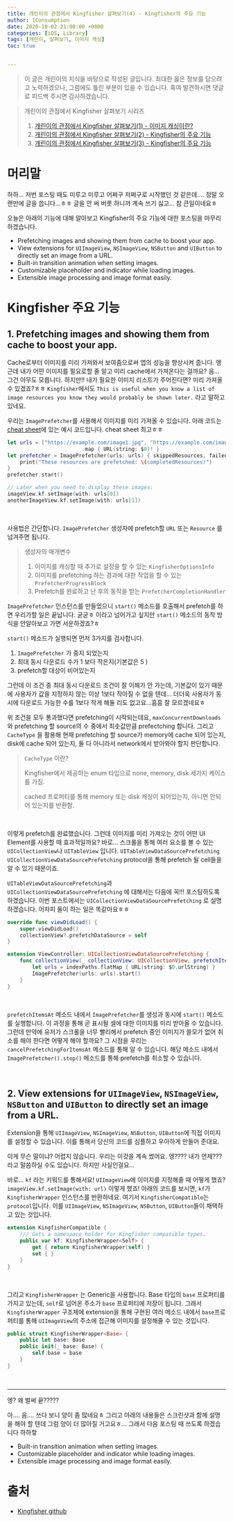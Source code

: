 ```yaml
---
title: 개린이의 관점에서 Kingfisher 살펴보기(4) - Kingfisher의 주요 기능
author: 1Consumption
date: 2020-10-02 21:00:00 +0800
categories: [iOS, Library]
tags: [개린이, 살펴보기, 이미지 캐싱]
toc: true


---
```


> 이 글은 개린이의 지식을 바탕으로 작성된 글입니다. 최대한 옳은 정보를 담으려고 노력하겠으나, 그럼에도 틀린 부분이 있을 수 있습니다. 혹여 발견하시면 댓글로 피드백 주시면 감사하겠습니다.

> 개린이의 관점에서 Kingfisher 살펴보기 시리즈
>
> 1. [개린이의 관점에서 Kingfisher 살펴보기(1) - 이미지 캐싱이란?](https://1consumption.github.io/posts/about-kingfisher(1))
> 2. [개린이의 관점에서 Kingfisher 살펴보기(2) - Kingfisher의 주요 기능](https://1consumption.github.io/posts/about-kingfisher(2))
> 3. [개린이의 관점에서 Kingfisher 살펴보기(3) - Kingfisher의 주요 기능](https://1consumption.github.io/posts/about-kingfisher(3)/)

# 머리말

하하... 저번 포스팅 때도 미루고 미루고 어쩌구 저쩌구로 시작했던 것 같은데.... 정말 오랜만에 글을 씁니다...ㅎㅎ 글을 안 써 버릇 하니까 계속 쓰기 싫고... 참 큰일이네요ㅎ

오늘은 아래의 기능에 대해 알아보고 Kingfisher의 주요 기능에 대한 포스팅을 마무리 하겠습니다.

* Prefetching images and showing them from cache to boost your app.
* View extensions for `UIImageView`, `NSImageView`, `NSButton` and `UIButton` to directly set an image from a URL.
* Built-in transition animation when setting images.
* Customizable placeholder and indicator while loading images.
* Extensible image processing and image format easily.

# Kingfisher 주요 기능

## 1. Prefetching images and showing them from cache to boost your app.

Cache로부터 이미지를 미리 가져와서 보여줌으로써 앱의 성능을 향상시켜 줍니다. 엥 근데 내가 어떤 이미지를 필요로할 줄 알고 미리 cache에서 가져온다는 걸까요? 음... 그건 아무도 모릅니다. 하지만!! 내가 필요한 이미지 리스트가 주어진다면? 미리 가져올 수 있겠죠?ㅎㅎ `Kingfisher`에서도 `This is useful when you know a list of image resources you know they would probably be shown later.` 라고 말하고 있네요. 

우리는 `ImagePrefetcher`를 사용해서 이미지를 미리 가져올 수 있습니다. 아래 코드는 [cheat sheet](https://github.com/onevcat/Kingfisher/wiki/Cheat-Sheet)에 있는 예시 코드입니다. cheat sheet 최고ㅎㅎ

```swift
let urls = ["https://example.com/image1.jpg", "https://example.com/image2.jpg"]
						.map { URL(string: $0)! }
let prefetcher = ImagePrefetcher(urls: urls) { skippedResources, failedResources, completedResources in
    print("These resources are prefetched: \(completedResources)")
}
prefetcher.start()

// Later when you need to display these images:
imageView.kf.setImage(with: urls[0])
anotherImageView.kf.setImage(with: urls[1])
```

<br>

사용법은 간단합니다. `ImagePrefetcher` 생성자에 prefetch할 `URL` 또는 `Resource` 를 넘겨주면 됩니다. 

> 생성자의 매개변수
>
> 1. 이미지를 캐싱할 때 추가로 설정을 할 수 있는 `KingfisherOptionsInfo`
> 2. 이미지를 prefetching 하는 경과에 대한 작업을 할 수 있는 `PrefetcherProgressBlock`
> 3. Prefetch를 완료하고 난 후의 동작을 받는 `PrefetcherCompletionHandler` 



`ImagePrefetcher` 인스턴스를 만들었으니 `start()` 메소드를 호출해서 prefetch를 하면 우리가할 일은 끝납니다. 굳굳ㅎ 이라고 넘어가고 싶지만 `start()` 메소드의 동작 방식을 안알아보고 가면 서운하겠죠?ㅎ

 `start()` 메소드가 실행되면 먼저 3가지를 검사합니다.

1.  `ImagePrefetcher` 가 중지 되었는지
2. 최대 동시 다운로드 수가 1 보다 작은지(기본값은 5 )
3. prefetch할 대상이 비어있는지

그런데 이 조건 중 최대 동시 다운로드 조건이 잘 이해가 안 가는데, 기본값이 있기 때문에 사용자가 값을 지정하지 않는 이상 1보다 작아질 수 없을 텐데... 더더욱 사용자가 동시에 다운로드 가능한 수를 1보다 작게 해둘 리도 없고요...흠흠 잘 모르겠네요ㅎ

위 조건을 모두 통과했다면 prefetching이 시작되는데요,  `maxConcurrentDownloads` 와 prefetching 할 source의 수 중에서 최솟값만큼 prefectching 합니다. 그리고 `CacheType` 을 활용해 현재 prefetching 할 source가 memory에 cache 되어 있는지, disk에 cache 되어 있는지, 둘 다 아니라서 network에서 받아와야 할지 판단합니다. 

> `CacheType`  이란?
>
> Kingfisher에서 제공하는 enum 타입으로 none, memory, disk 세가지 케이스를 가짐.
>
> cached 프로퍼티를 통해 memory 또는 disk 캐싱이 되어있는지, 아니면 안되어 있는지를 반환함.

<br>

이렇게 prefetch를 완료했습니다. 그런데 이미지를 미리 가져오는 것이 어떤 UI Element를 사용할 때 효과적일까요? 바로... 스크롤을 통해 여러 요소를 볼 수 있는 `UICollectionView`나 `UITableView` 입니다.  `UITableViewDataSourcePrefetching` `UICollectionViewDataSourcePrefetching` protocol을 통해 prefetch 될 cell들을 알 수 있기 때문이죠.

`UITableViewDataSourcePrefetching`과 `UICollectionViewDataSourcePrefetching` 에 대해서는 다음에 꼭!!! 포스팅하도록 하겠습니다. 이번 포스트에서는  `UICollectionViewDataSourcePrefetching` 로 설명하겠습니다. 어차피 둘이 하는 일은 똑같아요ㅎㅎ

```swift
override func viewDidLoad() {
    super.viewDidLoad()
    collectionView?.prefetchDataSource = self
}

extension ViewController: UICollectionViewDataSourcePrefetching {
    func collectionView(_ collectionView: UICollectionView, prefetchItemsAt indexPaths: [IndexPath]) {
        let urls = indexPaths.flatMap { URL(string: $0.urlString) }
        ImagePrefetcher(urls: urls).start()
    }
}
```

<br>

`prefetchItemsAt`  메소드 내에서 `ImagePrefetcher`를 생성과 동시에 `start()` 메소드를 실행합니다. 이 과정을 통해 곧 표시될 셀에 대한 이미지를 미리 받아올 수 있습니다. 그런데 만약에 유저가 스크롤을 너무 빨리해서 prefetch 중인 이미지가 쓸모가 없어 취소를 해야 한다면 어떻게 해야 할까요? 그 시점을 우리는 `cancelPrefetchingForItemsAt` 메소드를 통해 알 수 있습니다. 해당 메소드 내에서 `ImagePrefetcher().stop()` 메소드를 통해 prefetch를 취소할 수 있습니다. 

<br>

## 2. View extensions for `UIImageView`, `NSImageView`, `NSButton` and `UIButton` to directly set an image from a URL.

Extension을 통해 `UIImageView`, `NSImageView`, `NSButton`,  `UIButton`에 직접 이미지를 설정할 수 있습니다. 이를 통해서 당신의 코드를 심플하고 우아하게 만들어 준대요. 

이게 무슨 말이냐? 어렵지 않습니다. 우리는 이것을 계속 썼어요. 엥???? 내가 언제??? 라고 말씀하실 수도 있습니다. 하지만 사실인걸요... 

바로... `kf` 라는 키워드를 통해서요! `UIImageView`에 이미지를 지정해줄 때 어떻게 했죠? `imageView.kf.setImage(with: url)` 이렇게 했죠! 아래의 코드를 보시면, `kf`가 `KingfisherWrapper` 인스턴스를 반환하네요. 여기서 `KingfisherCompatible`는 `protocol`입니다. 이를 `UIImageView`, `NSImageView`, `NSButton`,  `UIButton`들이 채택하고 있는 것입니다. 

``` swift
extension KingfisherCompatible {
    /// Gets a namespace holder for Kingfisher compatible types.
    public var kf: KingfisherWrapper<Self> {
        get { return KingfisherWrapper(self) }
        set { }
    }
}
```

<br>

그리고 `KingfisherWrapper` 는 Generic을 사용합니다. Base 타입의 `base` 프로퍼티를 가지고 있는데, `self`로 넘어온 주소가 `base` 프로퍼티에 저장이 됩니다. 그래서 `KingfisherWrapper` 구조체에 extension을 통해 구현된 여러 메소드 내에서 `base`프로퍼티를 통해 `UIImageView`의 주소에 접근해 이미지를 설정해줄 수 있는 것입니다.

```swift
public struct KingfisherWrapper<Base> {
    public let base: Base
    public init(_ base: Base) {
        self.base = base
    }
}
```

<br>

-----------------------------------------------------------------

엥? 왜 벌써 끝?????

아.... 음.... 쓰다 보니 양이 좀 많네요ㅎ 그리고 아래의 내용들은 스크린샷과 함께 설명을 해야 할 텐데 그럼 양이 더 많아질 거고요ㅎ... 그래서 다음 포스팅 때 쓰도록 하겠습니다 하하핳

* Built-in transition animation when setting images.
* Customizable placeholder and indicator while loading images.
* Extensible image processing and image format easily.

# 출처

* [Kingfisher github](https://github.com/onevcat/Kingfisher)